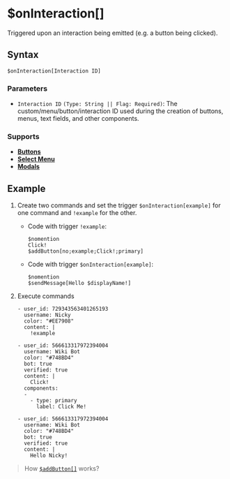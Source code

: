 # $onInteraction[]
Triggered upon an interaction being emitted (e.g. a button being clicked).

## Syntax
```
$onInteraction[Interaction ID]
```

### Parameters
- `Interaction ID` `(Type: String || Flag: Required)`: The custom/menu/button/interaction ID used during the creation of buttons, menus, text fields, and other components.

### Supports
- **[Buttons](../guides/general/interactions/buttons/aboutButtons.md)**
- **[Select Menu](../guides/general/interactions/selectMenus/aboutSelectMenu.md)**
- **[Modals](../guides/general/interactions/modals/aboutModals.md)**

## Example
1. Create two commands and set the trigger `$onInteraction[example]` for one command and `!example` for the other.

    - Code with trigger `!example`:
      ```
      $nomention
      Click!
      $addButton[no;example;Click!;primary]
      ```
    - Code with trigger `$onInteraction[example]`:
      ```
      $nomention
      $sendMessage[Hello $displayName!]
      ```
2. Execute commands
   ``` discord yaml
   - user_id: 729343563401265193
     username: Nicky
     color: "#EE7908"
     content: |
       !example

   - user_id: 566613317972394004
     username: Wiki Bot
     color: "#748BD4"
     bot: true
     verified: true
     content: |
       Click!
     components:
     -
       - type: primary
         label: Click Me!

   - user_id: 566613317972394004
     username: Wiki Bot
     color: "#748BD4"
     bot: true
     verified: true
     content: |
       Hello Nicky!
   ```
   
> How [`$addButton[]`](../bdscript/addButton.md) works?

